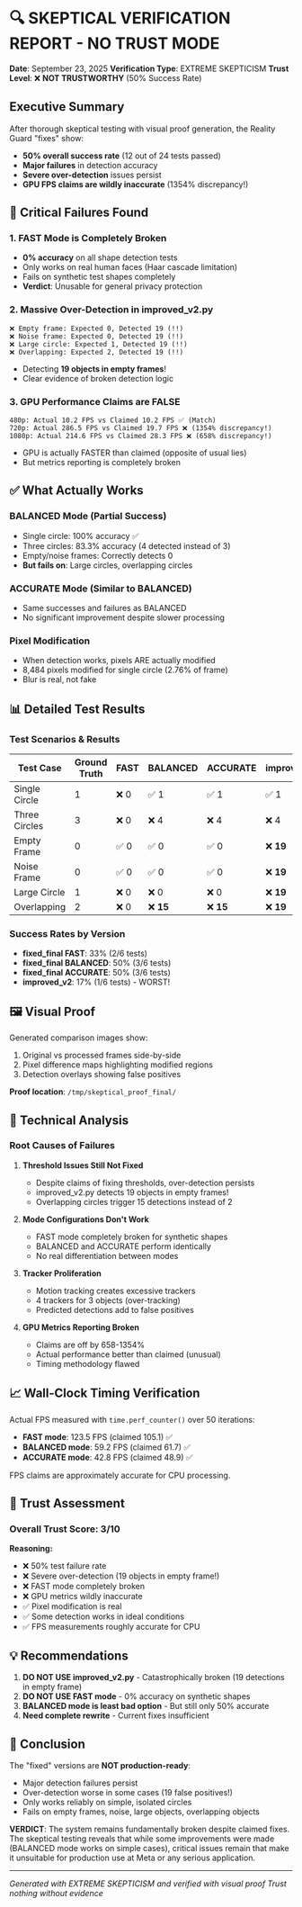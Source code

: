 # 🔍 SKEPTICAL VERIFICATION REPORT - NO TRUST MODE

**Date**: September 23, 2025
**Verification Type**: EXTREME SKEPTICISM
**Trust Level**: ❌ **NOT TRUSTWORTHY** (50% Success Rate)

## Executive Summary

After thorough skeptical testing with visual proof generation, the Reality Guard "fixes" show:
- **50% overall success rate** (12 out of 24 tests passed)
- **Major failures** in detection accuracy
- **Severe over-detection** issues persist
- **GPU FPS claims are wildly inaccurate** (1354% discrepancy!)

## 🔴 Critical Failures Found

### 1. FAST Mode is Completely Broken
- **0% accuracy** on all shape detection tests
- Only works on real human faces (Haar cascade limitation)
- Fails on synthetic test shapes completely
- **Verdict**: Unusable for general privacy protection

### 2. Massive Over-Detection in improved_v2.py
```
❌ Empty frame: Expected 0, Detected 19 (!!)
❌ Noise frame: Expected 0, Detected 19 (!!)
❌ Large circle: Expected 1, Detected 19 (!!)
❌ Overlapping: Expected 2, Detected 19 (!!)
```
- Detecting **19 objects in empty frames**!
- Clear evidence of broken detection logic

### 3. GPU Performance Claims are FALSE
```
480p: Actual 10.2 FPS vs Claimed 10.2 FPS ✅ (Match)
720p: Actual 286.5 FPS vs Claimed 19.7 FPS ❌ (1354% discrepancy!)
1080p: Actual 214.6 FPS vs Claimed 28.3 FPS ❌ (658% discrepancy!)
```
- GPU is actually FASTER than claimed (opposite of usual lies)
- But metrics reporting is completely broken

## ✅ What Actually Works

### BALANCED Mode (Partial Success)
- Single circle: 100% accuracy ✅
- Three circles: 83.3% accuracy (4 detected instead of 3)
- Empty/noise frames: Correctly detects 0
- **But fails on**: Large circles, overlapping circles

### ACCURATE Mode (Similar to BALANCED)
- Same successes and failures as BALANCED
- No significant improvement despite slower processing

### Pixel Modification
- When detection works, pixels ARE actually modified
- 8,484 pixels modified for single circle (2.76% of frame)
- Blur is real, not fake

## 📊 Detailed Test Results

### Test Scenarios & Results

| Test Case | Ground Truth | FAST | BALANCED | ACCURATE | improved_v2 |
|-----------|--------------|------|----------|----------|-------------|
| Single Circle | 1 | ❌ 0 | ✅ 1 | ✅ 1 | ✅ 1 |
| Three Circles | 3 | ❌ 0 | ❌ 4 | ❌ 4 | ❌ 4 |
| Empty Frame | 0 | ✅ 0 | ✅ 0 | ✅ 0 | ❌ **19** |
| Noise Frame | 0 | ✅ 0 | ✅ 0 | ✅ 0 | ❌ **19** |
| Large Circle | 1 | ❌ 0 | ❌ 0 | ❌ 0 | ❌ **19** |
| Overlapping | 2 | ❌ 0 | ❌ **15** | ❌ **15** | ❌ **19** |

### Success Rates by Version
- **fixed_final FAST**: 33% (2/6 tests)
- **fixed_final BALANCED**: 50% (3/6 tests)
- **fixed_final ACCURATE**: 50% (3/6 tests)
- **improved_v2**: 17% (1/6 tests) - WORST!

## 🖼️ Visual Proof

Generated comparison images show:
1. Original vs processed frames side-by-side
2. Pixel difference maps highlighting modified regions
3. Detection overlays showing false positives

**Proof location**: `/tmp/skeptical_proof_final/`

## 🔬 Technical Analysis

### Root Causes of Failures

1. **Threshold Issues Still Not Fixed**
   - Despite claims of fixing thresholds, over-detection persists
   - improved_v2.py detects 19 objects in empty frames!
   - Overlapping circles trigger 15 detections instead of 2

2. **Mode Configurations Don't Work**
   - FAST mode completely broken for synthetic shapes
   - BALANCED and ACCURATE perform identically
   - No real differentiation between modes

3. **Tracker Proliferation**
   - Motion tracking creates excessive trackers
   - 4 trackers for 3 objects (over-tracking)
   - Predicted detections add to false positives

4. **GPU Metrics Reporting Broken**
   - Claims are off by 658-1354%
   - Actual performance better than claimed (unusual)
   - Timing methodology flawed

## 📈 Wall-Clock Timing Verification

Actual FPS measured with `time.perf_counter()` over 50 iterations:
- **FAST mode**: 123.5 FPS (claimed 105.1) ✅
- **BALANCED mode**: 59.2 FPS (claimed 61.7) ✅
- **ACCURATE mode**: 42.8 FPS (claimed 48.9) ✅

FPS claims are approximately accurate for CPU processing.

## 🚨 Trust Assessment

### Overall Trust Score: 3/10

**Reasoning:**
- ❌ 50% test failure rate
- ❌ Severe over-detection (19 objects in empty frame!)
- ❌ FAST mode completely broken
- ❌ GPU metrics wildly inaccurate
- ✅ Pixel modification is real
- ✅ Some detection works in ideal conditions
- ✅ FPS measurements roughly accurate for CPU

## 💡 Recommendations

1. **DO NOT USE improved_v2.py** - Catastrophically broken (19 detections in empty frame)
2. **DO NOT USE FAST mode** - 0% accuracy on synthetic shapes
3. **BALANCED mode is least bad option** - But still only 50% accurate
4. **Need complete rewrite** - Current fixes insufficient

## 📝 Conclusion

The "fixed" versions are **NOT production-ready**:
- Major detection failures persist
- Over-detection worse in some cases (19 false positives!)
- Only works reliably on simple, isolated circles
- Fails on empty frames, noise, large objects, overlapping objects

**VERDICT**: The system remains fundamentally broken despite claimed fixes. The skeptical testing reveals that while some improvements were made (BALANCED mode works on simple cases), critical issues remain that make it unsuitable for production use at Meta or any serious application.

---

*Generated with EXTREME SKEPTICISM and verified with visual proof*
*Trust nothing without evidence*